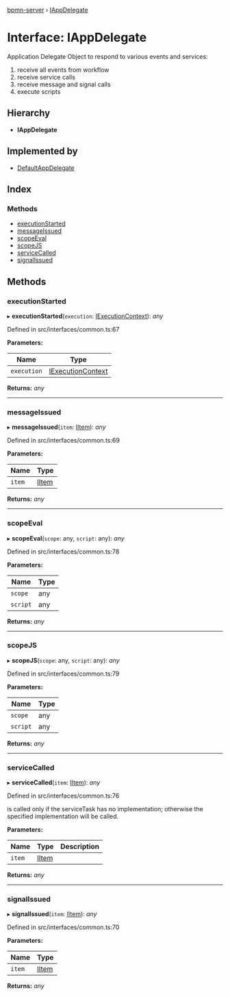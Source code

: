 [bpmn-server](../README.md) › [IAppDelegate](iappdelegate.md)

# Interface: IAppDelegate

Application Delegate Object to respond to various events and services:

 1.  receive all events from workflow
 2.  receive service calls
 3.  receive message and signal calls
 4.  execute scripts

## Hierarchy

* **IAppDelegate**

## Implemented by

* [DefaultAppDelegate](../classes/defaultappdelegate.md)

## Index

### Methods

* [executionStarted](iappdelegate.md#executionstarted)
* [messageIssued](iappdelegate.md#messageissued)
* [scopeEval](iappdelegate.md#scopeeval)
* [scopeJS](iappdelegate.md#scopejs)
* [serviceCalled](iappdelegate.md#servicecalled)
* [signalIssued](iappdelegate.md#signalissued)

## Methods

###  executionStarted

▸ **executionStarted**(`execution`: [IExecutionContext](iexecutioncontext.md)): *any*

Defined in src/interfaces/common.ts:67

**Parameters:**

Name | Type |
------ | ------ |
`execution` | [IExecutionContext](iexecutioncontext.md) |

**Returns:** *any*

___

###  messageIssued

▸ **messageIssued**(`item`: [IItem](iitem.md)): *any*

Defined in src/interfaces/common.ts:69

**Parameters:**

Name | Type |
------ | ------ |
`item` | [IItem](iitem.md) |

**Returns:** *any*

___

###  scopeEval

▸ **scopeEval**(`scope`: any, `script`: any): *any*

Defined in src/interfaces/common.ts:78

**Parameters:**

Name | Type |
------ | ------ |
`scope` | any |
`script` | any |

**Returns:** *any*

___

###  scopeJS

▸ **scopeJS**(`scope`: any, `script`: any): *any*

Defined in src/interfaces/common.ts:79

**Parameters:**

Name | Type |
------ | ------ |
`scope` | any |
`script` | any |

**Returns:** *any*

___

###  serviceCalled

▸ **serviceCalled**(`item`: [IItem](iitem.md)): *any*

Defined in src/interfaces/common.ts:76

is called only if the serviceTask has no implementation; otherwise the specified implementation will be called.

**Parameters:**

Name | Type | Description |
------ | ------ | ------ |
`item` | [IItem](iitem.md) |   |

**Returns:** *any*

___

###  signalIssued

▸ **signalIssued**(`item`: [IItem](iitem.md)): *any*

Defined in src/interfaces/common.ts:70

**Parameters:**

Name | Type |
------ | ------ |
`item` | [IItem](iitem.md) |

**Returns:** *any*
